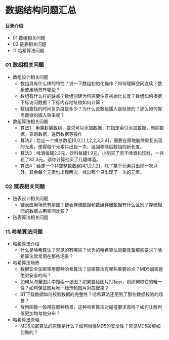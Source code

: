 # 数据结构问题汇总
#### 目录介绍
- 01.数组相关问题
- 02.链表相关问题
- 11.哈希算法问题




### 01.数组相关问题
- 数组设计相关问题
    - 数组具有什么样的特性？说一下数组初始化操作？如何理解空间连续？数组使用场景有哪些？
    - 数组有什么样的缺点？数组创建为何需要注意初始化长度？数组如何根据下标访问数据？下标内存地址值如何计算？
    - 数组查找的时间复杂度是多少？为什么说数组插入是低效的？那么如何提高数据的插入效率呢？
- 数组算法相关问题
    - 算法1：用类封装数组，要求可以添加数据，在指定索引添加数据，删除数据，查询数据，遍历数据等操作
    - 算法2：给定一个排序数组[0,0,1,1,1,2,2,3,3,4]，需要在原地删除重复出现的元素，使得每个元素只出现一次，返回移除后数组的新长度。
    - 算法3：啤酒每罐2.3元，饮料每罐1.9元。小明买了若干啤酒和饮料，一共花了82.3元。请你计算他买了几罐啤酒。
    - 算法4：给定一个非空整数数组[4,1,2,1,2]，除了某个元素只出现一次以外，其余每个元素均出现两次。找出那个只出现了一次的元素。


### 02.链表相关问题
- 链表设计相关问题
    - 链表应用场景有那些？链表存储数据和数组存储数据有什么区别？存储相同的数据占用空间比较？
- 链表算法相关问题




### 11.哈希算法问题
- 哈希算法介绍
    - 什么是哈希算法？常见的有哪些？优秀的哈希算法需要具备那些要求？哈希算法常常用在那些场景？
- 哈希算法场景
    - 数据安全加密常用那种哈希算法？加密算法有哪些重要的点？MD5加密是绝对安全的吗？
    - 如何从海量图片中搜索一张图？如果要给图片打标示，则如何取它的唯一性？如何保证图片唯一标示和图片对应起来？
    - BT下载数据如何校验数据的完整性？哈希算法还用到了那些数据校验的场景？
    - 散列函数一般用在那种场景，这种哈希算法对碰撞要求高吗？如何让散列值更加均匀地分布？
- 哈希算法原理
    - MD5加密算法的原理是什么？如何增强MD5的安全性？常见MD5破解如何做的？



